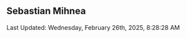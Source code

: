 <h2>Sebastian Mihnea</h2>

<!--RECENT_ACTIVITY:start-->
<!--RECENT_ACTIVITY:end-->
<!--RECENT_ACTIVITY:last_update-->
Last Updated: Wednesday, February 26th, 2025, 8:28:28 AM
<!--RECENT_ACTIVITY:last_update_end-->

<!---LOL-STATS-START-HERE--->
<!---LOL-STATS-END-HERE--->

